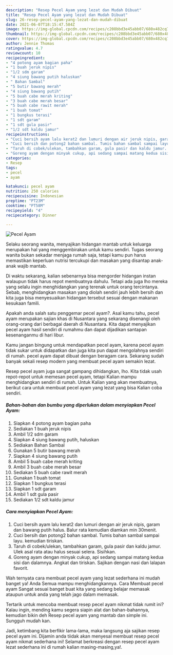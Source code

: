 ```yaml
---
description: "Resep Pecel Ayam yang lezat dan Mudah Dibuat"
title: "Resep Pecel Ayam yang lezat dan Mudah Dibuat"
slug: 26-resep-pecel-ayam-yang-lezat-dan-mudah-dibuat
date: 2021-06-07T18:15:47.584Z
image: https://img-global.cpcdn.com/recipes/c208bbd3e45abb07/680x482cq70/pecel-ayam-foto-resep-utama.jpg
thumbnail: https://img-global.cpcdn.com/recipes/c208bbd3e45abb07/680x482cq70/pecel-ayam-foto-resep-utama.jpg
cover: https://img-global.cpcdn.com/recipes/c208bbd3e45abb07/680x482cq70/pecel-ayam-foto-resep-utama.jpg
author: Jennie Thomas
ratingvalue: 4.7
reviewcount: 10
recipeingredient:
- "4 potong ayam bagian paha"
- "1 buah jeruk nipis"
- "1/2 sdm garam"
- "4 siung bawang putih haluskan"
- " Bahan Sambal"
- "5 butir bawang merah"
- "4 siung bawang putih"
- "5 buah cabe merah kriting"
- "3 buah cabe merah besar"
- "5 buah cabe rawit merah"
- "1 buah tomat"
- "1 bungkus terasi"
- "1 sdt garam"
- "1 sdt gula pasir"
- "1/2 sdt kaldu jamur"
recipeinstructions:
- "Cuci bersih ayam lalu kerat2 dan lumuri dengan air jeruk nipis, garam dan bawang putih halus. Balur rata kemudian diamkan min 30menit."
- "Cuci bersih dan potong2 bahan sambal. Tumis bahan sambal sampai layu. kemudian tiriskan."
- "Taruh di cobek/ulekan, tambahkan garam, gula pasir dan kaldu jamur. Ulek asal rata atau halus sesuai selera. Sisihkan."
- "Goreng ayam dengan minyak cukup, api sedang sampai matang kedua sisi dan dalamnya. Angkat dan tiriskan. Sajikan dengan nasi dan lalapan favorit."
categories:
- Resep
tags:
- pecel
- ayam

katakunci: pecel ayam 
nutrition: 250 calories
recipecuisine: Indonesian
preptime: "PT23M"
cooktime: "PT58M"
recipeyield: "4"
recipecategory: Dinner

---
```



![Pecel Ayam](https://img-global.cpcdn.com/recipes/c208bbd3e45abb07/680x482cq70/pecel-ayam-foto-resep-utama.jpg)

Selaku seorang wanita, menyajikan hidangan mantab untuk keluarga merupakan hal yang menggembirakan untuk kamu sendiri. Tugas seorang  wanita bukan sekadar menjaga rumah saja, tetapi kamu pun harus memastikan keperluan nutrisi tercukupi dan masakan yang disantap anak-anak wajib mantab.

Di waktu  sekarang, kalian sebenarnya bisa mengorder hidangan instan walaupun tidak harus repot membuatnya dahulu. Tetapi ada juga lho mereka yang selalu ingin menghidangkan yang terenak untuk orang tercintanya. Sebab, menghidangkan masakan yang diolah sendiri jauh lebih bersih dan kita juga bisa menyesuaikan hidangan tersebut sesuai dengan makanan kesukaan famili. 



Apakah anda salah satu penggemar pecel ayam?. Asal kamu tahu, pecel ayam merupakan sajian khas di Nusantara yang sekarang disenangi oleh orang-orang dari berbagai daerah di Nusantara. Kita dapat menyajikan pecel ayam hasil sendiri di rumahmu dan dapat dijadikan santapan kesenanganmu di hari libur.

Kamu jangan bingung untuk mendapatkan pecel ayam, karena pecel ayam tidak sukar untuk didapatkan dan juga kita pun dapat mengolahnya sendiri di rumah. pecel ayam dapat dibuat dengan beragam cara. Sekarang sudah banyak sekali resep modern yang membuat pecel ayam semakin lezat.

Resep pecel ayam juga sangat gampang dihidangkan, lho. Kita tidak usah repot-repot untuk memesan pecel ayam, tetapi Kalian mampu menghidangkan sendiri di rumah. Untuk Kalian yang akan membuatnya, berikut cara untuk membuat pecel ayam yang lezat yang bisa Kalian coba sendiri.

<!--inarticleads1-->

##### Bahan-bahan dan bumbu yang diperlukan dalam menyiapkan Pecel Ayam:

1. Siapkan 4 potong ayam bagian paha
1. Sediakan 1 buah jeruk nipis
1. Ambil 1/2 sdm garam
1. Siapkan 4 siung bawang putih, haluskan
1. Sediakan  Bahan Sambal
1. Gunakan 5 butir bawang merah
1. Siapkan 4 siung bawang putih
1. Ambil 5 buah cabe merah kriting
1. Ambil 3 buah cabe merah besar
1. Sediakan 5 buah cabe rawit merah
1. Gunakan 1 buah tomat
1. Siapkan 1 bungkus terasi
1. Siapkan 1 sdt garam
1. Ambil 1 sdt gula pasir
1. Sediakan 1/2 sdt kaldu jamur




<!--inarticleads2-->

##### Cara menyiapkan Pecel Ayam:

1. Cuci bersih ayam lalu kerat2 dan lumuri dengan air jeruk nipis, garam dan bawang putih halus. Balur rata kemudian diamkan min 30menit.
1. Cuci bersih dan potong2 bahan sambal. Tumis bahan sambal sampai layu. kemudian tiriskan.
1. Taruh di cobek/ulekan, tambahkan garam, gula pasir dan kaldu jamur. Ulek asal rata atau halus sesuai selera. Sisihkan.
1. Goreng ayam dengan minyak cukup, api sedang sampai matang kedua sisi dan dalamnya. Angkat dan tiriskan. Sajikan dengan nasi dan lalapan favorit.




Wah ternyata cara membuat pecel ayam yang lezat sederhana ini mudah banget ya! Anda Semua mampu menghidangkannya. Cara Membuat pecel ayam Sangat sesuai banget buat kita yang sedang belajar memasak ataupun untuk anda yang telah jago dalam memasak.

Tertarik untuk mencoba membuat resep pecel ayam nikmat tidak rumit ini? Kalau ingin, mending kamu segera siapin alat dan bahan-bahannya, kemudian bikin deh Resep pecel ayam yang mantab dan simple ini. Sungguh mudah kan. 

Jadi, ketimbang kita berfikir lama-lama, maka langsung aja sajikan resep pecel ayam ini. Dijamin anda tiidak akan menyesal membuat resep pecel ayam nikmat sederhana ini! Selamat berkreasi dengan resep pecel ayam lezat sederhana ini di rumah kalian masing-masing,ya!.

